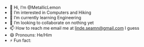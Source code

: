 - 👋 Hi, I’m @MetallicLemon
- 👀 I’m interested in Computers and Hiking
- 🌱 I’m currently learning Engineering
- 💞️ I’m looking to collaborate on nothing yet
- 📫 How to reach me email me at linde.seamn@gmail.com I guess
- 😄 Pronouns: He/Him
- ⚡ Fun fact: 

<!---
MetallicLemon/MetallicLemon is a ✨ special ✨ repository because its `README.md` (this file) appears on your GitHub profile.
You can click the Preview link to take a look at your changes.
--->
